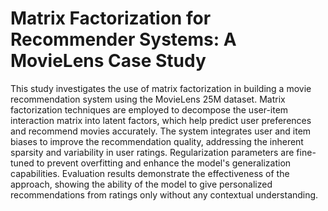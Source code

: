 # Matrix Factorization for Recommender Systems: A MovieLens Case Study

This study investigates the use of matrix factorization in building a movie recommendation system using the MovieLens 25M dataset. Matrix factorization techniques are employed to decompose the user-item interaction matrix into latent factors, which help predict user preferences and recommend movies accurately. The system integrates user and item biases to improve the recommendation quality, addressing the inherent sparsity and variability in user ratings. Regularization parameters are fine-tuned to prevent overfitting and enhance the model's generalization capabilities. Evaluation results demonstrate the effectiveness of the approach, showing the ability of the model to give personalized recommendations from ratings only without any contextual understanding.
